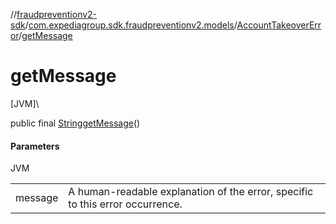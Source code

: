 //[fraudpreventionv2-sdk](../../../index.md)/[com.expediagroup.sdk.fraudpreventionv2.models](../index.md)/[AccountTakeoverError](index.md)/[getMessage](get-message.md)

# getMessage

[JVM]\

public final [String](https://docs.oracle.com/javase/8/docs/api/java/lang/String.html)[getMessage](get-message.md)()

#### Parameters

JVM

| | |
|---|---|
| message | A human-readable explanation of the error, specific to this error occurrence. |
